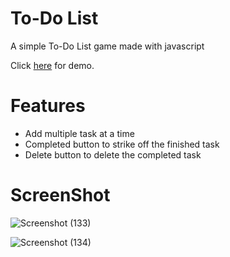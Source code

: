 # To-Do List
A simple To-Do List game made with javascript

Click [here](https://parteeksana.github.io/todolist/) for demo.

# Features
- Add multiple task at a time
- Completed button to strike off the finished task
- Delete button to delete the completed task

# ScreenShot
![Screenshot (133)](https://user-images.githubusercontent.com/83344374/129088799-4de4e9ad-3198-4510-8673-fe5e26bfcaf6.png)

![Screenshot (134)](https://user-images.githubusercontent.com/83344374/129088866-2b3abf6e-3b95-4c59-a141-69fdff1b00a2.png)

